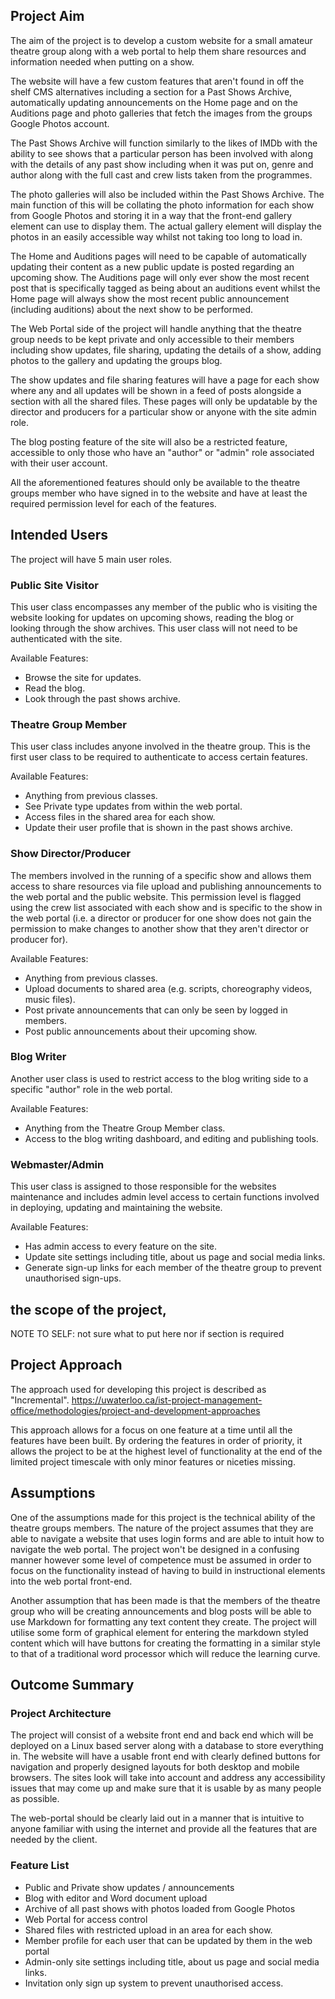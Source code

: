 ## Project Aim
The aim of the project is to develop a custom website for a small amateur theatre group along with a web portal to help them share resources and information needed when putting on a show. 

The website will have a few custom features that aren't found in off the shelf CMS alternatives including a section for a Past Shows Archive, automatically updating announcements on the Home page and on the Auditions page and photo galleries that fetch the images from the groups Google Photos account.

The Past Shows Archive will function similarly to the likes of IMDb with the ability to see shows that a particular person has been involved with along with the details of any past show including when it was put on, genre and author along with the full cast and crew lists taken from the programmes. 

The photo galleries will also be included within the Past Shows Archive. The main function of this will be collating the photo information for each show from Google Photos and storing it in a way that the front-end gallery element can use to display them. The actual gallery element will display the photos in an easily accessible way whilst not taking too long to load in. 

The Home and Auditions pages will need to be capable of automatically updating their content as a new public update is posted regarding an upcoming show. The Auditions page will only ever show the most recent post that is specifically tagged as being about an auditions event whilst the Home page will always show the most recent public announcement (including auditions) about the next show to be performed.

The Web Portal side of the project will handle anything that the theatre group needs to be kept private and only accessible to their members including show updates, file sharing, updating the details of a show, adding photos to the gallery and updating the groups blog.

The show updates and file sharing features will have a page for each show where any and all updates will be shown in a feed of posts alongside a section with all the shared files. These pages will only be updatable by the director and producers for a particular show or anyone with the site admin role.

The blog posting feature of the site will also be a restricted feature, accessible to only those who have an "author" or "admin" role associated with their user account. 

All the aforementioned features should only be available to the theatre groups member who have signed in to the website and have at least the required permission level for each of the features.

## Intended Users
The project will have 5 main user roles.

### Public Site Visitor
This user class encompasses any member of the public who is visiting the website looking for updates on upcoming shows, reading the blog or looking through the show archives. This user class will not need to be authenticated with the site.

Available Features:
* Browse the site for updates.
* Read the blog.
* Look through the past shows archive.

### Theatre Group Member
This user class includes anyone involved in the theatre group. This is the first user class to be required to authenticate to access certain features.

Available Features:
* Anything from previous classes.
* See Private type updates from within the web portal.
* Access files in the shared area for each show.
* Update their user profile that is shown in the past shows archive.

### Show Director/Producer
The members involved in the running of a specific show and allows them access to share resources via file upload and publishing announcements to the web portal and the public website. This permission level is flagged using the crew list associated with each show and is specific to the show in the web portal (i.e. a director or producer for one show does not gain the permission to make changes to another show that they aren't director or producer for).

Available Features:
* Anything from previous classes.
* Upload documents to shared area (e.g. scripts, choreography videos, music 
  files).
* Post private announcements that can only be seen by logged in members.
* Post public announcements about their upcoming show.

### Blog Writer
Another user class is used to restrict access to the blog writing side to a specific "author" role in the web portal. 

Available Features:
* Anything from the Theatre Group Member class.
* Access to the blog writing dashboard, and editing and publishing tools.

### Webmaster/Admin
This user class is assigned to those responsible for the websites maintenance and includes admin level access to certain functions involved in deploying, updating and maintaining the website.

Available Features:
* Has admin access to every feature on the site.
* Update site settings including title, about us page and social media links.
* Generate sign-up links for each member of the theatre group to prevent
unauthorised sign-ups.


## the scope of the project,
NOTE TO SELF: not sure what to put here nor if section is required
    
## Project Approach
   The approach used for developing this project is described as "Incremental". https://uwaterloo.ca/ist-project-management-office/methodologies/project-and-development-approaches
   
   This approach allows for a focus on one feature at a time until all the features have been built. By ordering the features in order of priority, it allows the project to be at the highest level of functionality at the end of the limited project timescale with only minor features or niceties missing.
	
	
## Assumptions
One of the assumptions made for this project is the technical ability of the theatre groups members. The nature of the project assumes that they are able to navigate a website that uses login forms and are able to intuit how to navigate the web portal. The project won't be designed in a confusing manner however some level of competence must be assumed in order to focus on the functionality instead of having to build in instructional elements into the web portal front-end.

Another assumption that has been made is that the members of the theatre group who will be creating announcements and blog posts will be able to use Markdown for formatting any text content they create. The project will utilise some form of graphical element for entering the markdown styled content which will have buttons for creating the formatting in a similar style to that of a traditional word processor which will reduce the learning curve.

## Outcome Summary
### Project Architecture
The project will consist of a website front end and back end which will be deployed on a Linux based server along with a database to store everything in. The website will have a usable front end with clearly defined buttons for navigation and properly designed layouts for both desktop and mobile browsers. The sites look will take into account and address any accessibility issues that may come up and make sure that it is usable by as many people as possible.

The web-portal should be clearly laid out in a manner that is intuitive to anyone familiar with using the internet and provide all the features that are needed by the client.

### Feature List
* Public and Private show updates / announcements
* Blog with editor and Word document upload
* Archive of all past shows with photos loaded from Google Photos
* Web Portal for access control
* Shared files with restricted upload in an area for each show.
* Member profile for each user that can be updated by them in the web portal
* Admin-only site settings including title, about us page and social media links.
* Invitation only sign up system to prevent unauthorised access.